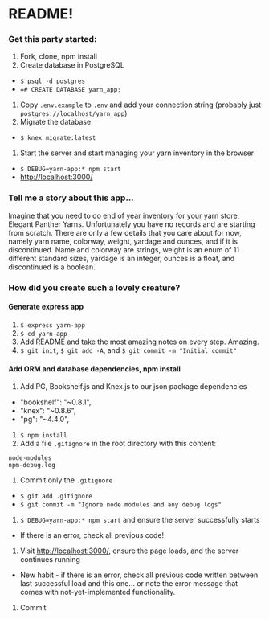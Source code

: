 # README!

### Get this party started:

1. Fork, clone, npm install
1. Create database in PostgreSQL
  * `$ psql -d postgres`
  * `=# CREATE DATABASE yarn_app;`
1. Copy `.env.example` to `.env` and add your connection string (probably just `postgres://localhost/yarn_app`)
1. Migrate the database
  * `$ knex migrate:latest`
1. Start the server and start managing your yarn inventory in the browser
  * `$ DEBUG=yarn-app:* npm start`
  * [http://localhost:3000/](http://localhost:3000/)

### Tell me a story about this app...

Imagine that you need to do end of year inventory for your yarn store, Elegant Panther Yarns. Unfortunately you have no records and are starting from scratch. There are only a few details that you care about for now, namely yarn name, colorway, weight, yardage and ounces, and if it is discontinued. Name and colorway are strings, weight is an enum of 11 different standard sizes, yardage is an integer, ounces is a float, and discontinued is a boolean.

### How did you create such a lovely creature?

#### Generate express app
1. `$ express yarn-app`
1. `$ cd yarn-app`
1. Add README and take the most amazing notes on every step. Amazing.
1. `$ git init`, `$ git add -A`, and `$ git commit -m "Initial commit"`

#### Add ORM and database dependencies, npm install
1. Add PG, Bookshelf.js and Knex.js to our json package dependencies
  * "bookshelf": "~0.8.1",
  * "knex": "~0.8.6",
  * "pg": "~4.4.0",
1. `$ npm install`
1. Add a file `.gitignore` in the root directory with this content:

  ```
  node-modules
  npm-debug.log
  ```

1. Commit only the `.gitignore`
  * `$ git add .gitignore`
  * `$ git commit -m "Ignore node modules and any debug logs"`
1. `$ DEBUG=yarn-app:* npm start` and ensure the server successfully starts
  * If there is an error, check all previous code!
1. Visit [http://localhost:3000/](http://localhost:3000/), ensure the page loads, and the server continues running
  * New habit - if there is an error, check all previous code written between last successful load and this one... or note the error message that comes with not-yet-implemented functionality.
1. Commit
